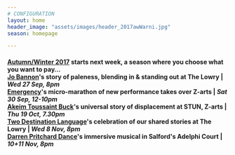 ```yaml
---
# CONFIGURATION
layout: home
header_image: "assets/images/header_2017awWarni.jpg"
season: homepage

---
```

#### [Autumn/Winter 2017](/current/2017-autumnwinter) starts next week, a season where you choose what you want to pay…<br>[Jo Bannon](/current/2017-autumnwinter/bannon)'s story of paleness, blending in & standing out at The Lowry | *Wed 27 Sep, 8pm*<br>[Emergency](/current/2017-emergency)'s micro-marathon of new performance takes over Z-arts | *Sat 30 Sep, 12-10pm*<br>[Akeim Toussaint Buck](/current/2017-autumnwinter/buck)'s universal story of displacement at STUN, Z-arts | *Thu 19 Oct, 7.30pm*<br>[Two Destination Language](/current/2017-autumnwinter/2destlang)'s celebration of our shared stories at The Lowry | *Wed 8 Nov, 8pm*<br>[Darren Pritchard Dance](/current/2017-autumnwinter/pritchard)'s immersive musical in Salford's Adelphi Court | *10+11 Nov, 8pm*
